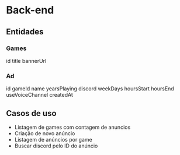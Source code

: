 # Back-end

## Entidades

### Games

id
title
bannerUrl

### Ad

id
gameId
name
yearsPlaying
discord
weekDays
hoursStart
hoursEnd
useVoiceChannel
createdAt

## Casos de uso

- Listagem de games com contagem de anuncios
- Criação de novo anúncio
- Listagem de anúncios por game
- Buscar discord pelo ID do anúncio
